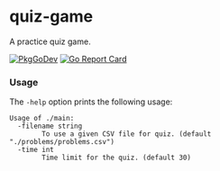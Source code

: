 # quiz-game
A practice quiz game.

[![PkgGoDev](https://pkg.go.dev/badge/github.com/sachinkumarsingh092/quiz-game/)](https://pkg.go.dev/github.com/sachinkumarsingh092/quiz-game/)
[![Go Report Card](https://goreportcard.com/badge/github.com/sachinkumarsingh092/quiz-game)](https://goreportcard.com/report/github.com/sachinkumarsingh092/quiz-game)

### Usage

The `-help` option prints the following usage:

```
Usage of ./main:
  -filename string
    	To use a given CSV file for quiz. (default "./problems/problems.csv")
  -time int
    	Time limit for the quiz. (default 30)
```
